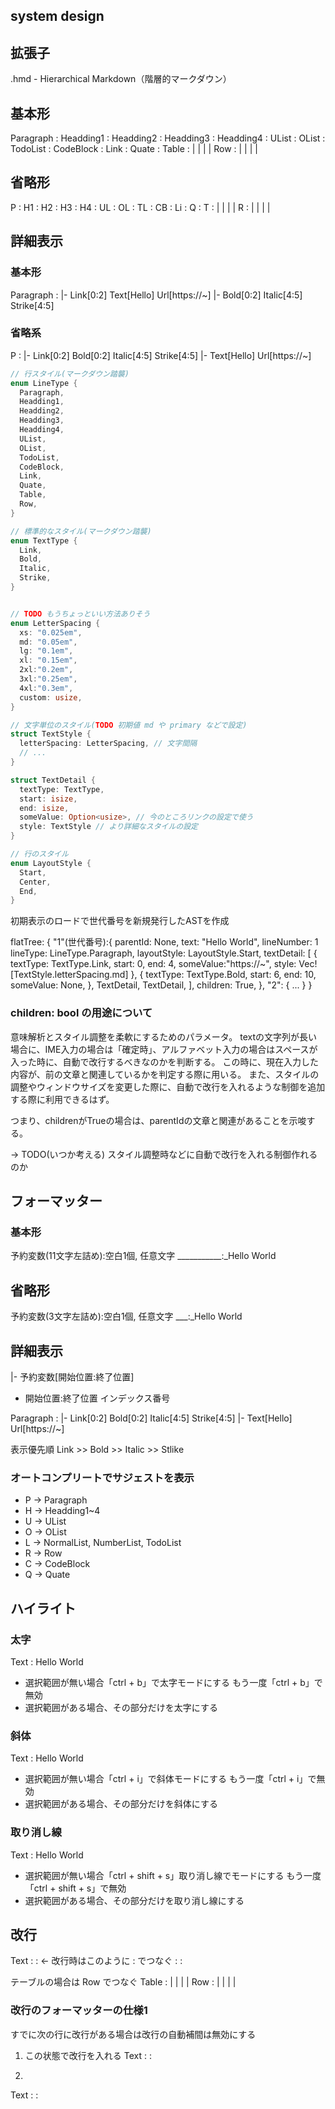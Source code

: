 ## system design

## 拡張子
.hmd - Hierarchical Markdown（階層的マークダウン）

## 基本形
Paragraph : 
Headding1 : 
Headding2 : 
Headding3 : 
Headding4 : 
UList     : 
OList     : 
TodoList  : 
CodeBlock : 
Link      : 
Quate     : 
Table     : |  |  |  | 
Row       : |  |  |  | 

## 省略形
P  : 
H1 : 
H2 : 
H3 : 
H4 : 
UL : 
OL : 
TL : 
CB : 
Li : 
Q  : 
T  : |  |  |  |
R  : |  |  |  |

## 詳細表示
### 基本形
Paragraph : 
  |- Link[0:2] Text[Hello] Url[https://~]
  |- Bold[0:2] Italic[4:5] Strike[4:5]

### 省略系
P : 
|- Link[0:2] Bold[0:2] Italic[4:5] Strike[4:5]
    |- Text[Hello] Url[https://~]

```rust
// 行スタイル(マークダウン踏襲)
enum LineType {
  Paragraph,
  Headding1,
  Headding2,
  Headding3,
  Headding4,
  UList,
  OList,
  TodoList,
  CodeBlock,
  Link,
  Quate,
  Table,
  Row,
}

// 標準的なスタイル(マークダウン踏襲)
enum TextType {
  Link,
  Bold,
  Italic,
  Strike,
}


// TODO もうちょっといい方法ありそう
enum LetterSpacing {
  xs: "0.025em",
  md: "0.05em",
  lg: "0.1em",
  xl: "0.15em",
  2xl:"0.2em",
  3xl:"0.25em",
  4xl:"0.3em",
  custom: usize,
}

// 文字単位のスタイル(TODO 初期値 md や primary などで設定)
struct TextStyle {
  letterSpacing: LetterSpacing, // 文字間隔
  // ...
}

struct TextDetail {
  textType: TextType,
  start: isize,
  end: isize,
  someValue: Option<usize>, // 今のところリンクの設定で使う
  style: TextStyle // より詳細なスタイルの設定
}

// 行のスタイル
enum LayoutStyle {
  Start,
  Center,
  End,
}
```

初期表示のロードで世代番号を新規発行したASTを作成

flatTree: {
  "1"(世代番号):{
    parentId: None,
    text: "Hello World",
    lineNumber: 1
    lineType: LineType.Paragraph,
    layoutStyle: LayoutStyle.Start,
    textDetail: [
      {
        textType: TextType.Link,
        start: 0,
        end: 4,
        someValue:"https://~",
        style: Vec![TextStyle.letterSpacing.md]
      },
      {
        textType: TextType.Bold,
        start: 6,
        end: 10,
        someValue: None,
      },
      TextDetail,
      TextDetail,
    ],
    children: True,
  },
  "2": {
    ...
  }
}


### children: bool の用途について
意味解析とスタイル調整を柔軟にするためのパラメータ。
textの文字列が長い場合に、IME入力の場合は「確定時」、アルファベット入力の場合はスペースが入った時に、自動で改行するべきなのかを判断する。
この時に、現在入力した内容が、前の文章と関連しているかを判定する際に用いる。
また、スタイルの調整やウィンドウサイズを変更した際に、自動で改行を入れるような制御を追加する際に利用できるはず。

つまり、childrenがTrueの場合は、parentIdの文章と関連があることを示唆する。

→ TODO(いつか考える) スタイル調整時などに自動で改行を入れる制御作れるのか


## フォーマッター
### 基本形
予約変数(11文字左詰め):空白1個, 任意文字
___________:_Hello World

## 省略形
予約変数(3文字左詰め):空白1個, 任意文字
___:_Hello World

## 詳細表示
|- 予約変数[開始位置:終了位置]
- 開始位置:終了位置 インデックス番号

Paragraph : 
  |- Link[0:2] Bold[0:2] Italic[4:5] Strike[4:5]
      |- Text[Hello] Url[https://~]

表示優先順
Link >> Bold >> Italic >> Stlike

### オートコンプリートでサジェストを表示
- P → Paragraph
- H → Headding1~4
- U → UList
- O → OList
- L → NormalList, NumberList, TodoList
- R → Row
- C → CodeBlock
- Q → Quate

## ハイライト
### 太字
Text      : Hello World 
- 選択範囲が無い場合「ctrl + b」で太字モードにする
  もう一度「ctrl + b」で無効
- 選択範囲がある場合、その部分だけを太字にする

### 斜体
Text      : Hello World 
- 選択範囲が無い場合「ctrl + i」で斜体モードにする
  もう一度「ctrl + i」で無効
- 選択範囲がある場合、その部分だけを斜体にする

### 取り消し線
Text      : Hello World 
- 選択範囲が無い場合「ctrl + shift + s」取り消し線でモードにする
  もう一度「ctrl + shift + s」で無効
- 選択範囲がある場合、その部分だけを取り消し線にする

## 改行
Text      : 
          : ← 改行時はこのように : でつなぐ
          : 
          : 

テーブルの場合は Row でつなぐ
Table     : |  |  |  |
Row       : |  |  |  |


### 改行のフォーマッターの仕様1
すでに次の行に改行がある場合は改行の自動補間は無効にする

1. この状態で改行を入れる
Text      : 
          :  

2. 
Text      : 
          :  